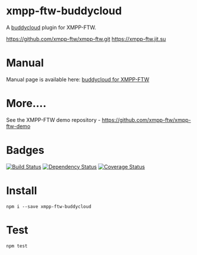 xmpp-ftw-buddycloud
====================

A [buddycloud](http://buddycloud.com) plugin for XMPP-FTW.

https://github.com/xmpp-ftw/xmpp-ftw.git
https://xmpp-ftw.jit.su

# Manual

Manual page is available here: [buddycloud for XMPP-FTW](https://xmpp-ftw.jit.su/manual/extensions#buddycloud)

# More....

See the XMPP-FTW demo repository - https://github.com/xmpp-ftw/xmpp-ftw-demo

# Badges

[![Build Status](https://secure.travis-ci.org/xmpp-ftw/xmpp-ftw-buddycloud.svg)](http://travis-ci.org/xmpp-ftw/xmpp-ftw-buddycloud)
[![Dependency Status](https://david-dm.org/xmpp-ftw/xmpp-ftw-buddycloud.png)](https://david-dm.org/xmpp-ftw/xmpp-ftw-buddycloud)
[![Coverage Status](https://coveralls.io/repos/xmpp-ftw/xmpp-ftw-buddycloud/badge.svg?branch=master)](https://coveralls.io/r/xmpp-ftw/xmpp-ftw-buddycloud?branch=master)

# Install

```
npm i --save xmpp-ftw-buddycloud
```

# Test

```
npm test
```